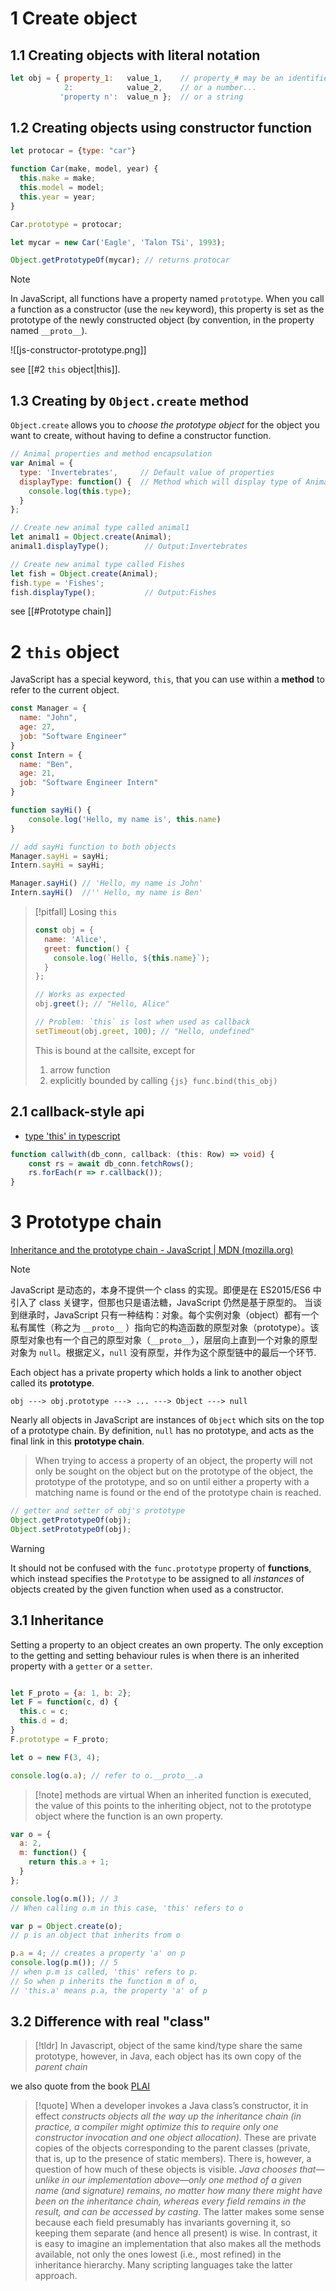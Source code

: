 # 1 Create object

## 1.1 Creating objects with literal notation
```js
let obj = { property_1:   value_1,    // property_# may be an identifier...
            2:            value_2,    // or a number...
           'property n':  value_n };  // or a string

```


## 1.2 Creating objects using constructor function

```js
let protocar = {type: "car"}

function Car(make, model, year) {
  this.make = make;
  this.model = model;
  this.year = year;
}

Car.prototype = protocar;

let mycar = new Car('Eagle', 'Talon TSi', 1993); 

Object.getPrototypeOf(mycar); // returns protocar
```


>[!note]
>In JavaScript, all functions have a property named `prototype`. When you call a function as a constructor (use the `new` keyword), this property is set as the prototype of the newly constructed object (by convention, in the property named `__proto__`).


![[js-constructor-prototype.png]]

see [[#2 `this` object|this]].


## 1.3 Creating by `Object.create` method

`Object.create` allows you to *choose the prototype object* for the object you want to create, without having to define a constructor function.

```js
// Animal properties and method encapsulation
var Animal = {
  type: 'Invertebrates',     // Default value of properties
  displayType: function() {  // Method which will display type of Animal
    console.log(this.type);
  }
};

// Create new animal type called animal1
let animal1 = Object.create(Animal);
animal1.displayType();        // Output:Invertebrates

// Create new animal type called Fishes
let fish = Object.create(Animal);
fish.type = 'Fishes';
fish.displayType();           // Output:Fishes
```

see [[#Prototype chain]]

# 2 `this` object

JavaScript has a special keyword, `this`, that you can use within a **method** to refer to the current object.

```js
const Manager = {
  name: "John",
  age: 27,
  job: "Software Engineer"
}
const Intern = {
  name: "Ben",
  age: 21,
  job: "Software Engineer Intern"
}

function sayHi() {
    console.log('Hello, my name is', this.name)
}

// add sayHi function to both objects
Manager.sayHi = sayHi;
Intern.sayHi = sayHi;

Manager.sayHi() // 'Hello, my name is John'
Intern.sayHi()  //'' Hello, my name is Ben'
```

>[!pitfall] Losing `this`
> ```js
> const obj = {
>   name: 'Alice',
>   greet: function() {
>     console.log(`Hello, ${this.name}`);
>   }
> };
> 
> // Works as expected
> obj.greet(); // "Hello, Alice"
> 
> // Problem: `this` is lost when used as callback
> setTimeout(obj.greet, 100); // "Hello, undefined"
> ```
> This is bound at the callsite, except for 
> 1. arrow function
> 2. explicitly bounded by calling `{js} func.bind(this_obj)`

## 2.1 callback-style api

- [type 'this' in typescript](https://www.typescriptlang.org/docs/handbook/2/functions.html#declaring-this-in-a-function)

```ts
function callwith(db_conn, callback: (this: Row) => void) { 
    const rs = await db_conn.fetchRows();
    rs.forEach(r => r.callback());
}
```

# 3 Prototype chain

[Inheritance and the prototype chain - JavaScript | MDN (mozilla.org)](https://developer.mozilla.org/en-US/docs/Web/JavaScript/Inheritance_and_the_prototype_chain)


> [!NOTE] 
> JavaScript 是动态的，本身不提供一个 class 的实现。即便是在 ES2015/ES6 中引入了 class 关键字，但那也只是语法糖，JavaScript 仍然是基于原型的。
>当谈到继承时，JavaScript 只有一种结构：对象。每个实例对象（object）都有一个私有属性（称之为 `__proto__` ）指向它的构造函数的原型对象（prototype）。该原型对象也有一个自己的原型对象（`__proto__`），层层向上直到一个对象的原型对象为 `null`。根据定义，`null` 没有原型，并作为这个原型链中的最后一个环节.

Each object has a private property which holds a link to another object called its **prototype**.

    obj ---> obj.prototype ---> ... ---> Object ---> null

Nearly all objects in JavaScript are instances of `Object` which sits on the top of a prototype chain. By definition, `null` has no prototype, and acts as the final link in this **prototype chain**.

> When trying to access a property of an object, the property will not only be sought on the object but on the prototype of the object, the prototype of the prototype, and so on until either a property with a matching name is found or the end of the prototype chain is reached.

```js
// getter and setter of obj's prototype
Object.getPrototypeOf(obj);    
Object.setPrototypeOf(obj);
```

> [!WARNING]
> It should not be confused with the `func.prototype` property of **functions**, which instead specifies the `Prototype` to be assigned to all _instances_ of objects created by the given function when used as a constructor.

## 3.1 Inheritance

Setting a property to an object creates an own property. The only exception to the getting and setting behaviour rules is when there is an inherited property with a `getter` or a `setter`.

```js

let F_proto = {a: 1, b: 2};
let F = function(c, d) {
  this.c = c;
  this.d = d;
}
F.prototype = F_proto;

let o = new F(3, 4);

console.log(o.a); // refer to o.__proto__.a
```

>[!note] methods are virtual
> When an inherited function is executed, the value of this points to the inheriting object, not to the prototype object where the function is an own property.


```js
var o = {
  a: 2,
  m: function() {
    return this.a + 1;
  }
};

console.log(o.m()); // 3
// When calling o.m in this case, 'this' refers to o

var p = Object.create(o);
// p is an object that inherits from o

p.a = 4; // creates a property 'a' on p
console.log(p.m()); // 5
// when p.m is called, 'this' refers to p.
// So when p inherits the function m of o,
// 'this.a' means p.a, the property 'a' of p
```


## 3.2 Difference with real "class"

>[!tldr] 
> In Javascript, object of the same kind/type share the same prototype, however, in Java, each object has its own copy of the _parent chain_

we also quote from the book [PLAI](https://cs.brown.edu/courses/cs173/2012/book/Objects.html)

> [!quote]
> When a developer invokes a Java class’s constructor, it in effect _constructs objects all the way up the inheritance chain (in practice, a compiler might optimize this to require only one constructor invocation and one object allocation)._ These are private copies of the objects corresponding to the parent classes (private, that is, up to the presence of static members). There is, however, a question of how much of these objects is visible. _Java chooses that—unlike in our implementation above—only one method of a given name (and signature) remains, no matter how many there might have been on the inheritance chain, whereas every field remains in the result, and can be accessed by casting._ The latter makes some sense because each field presumably has invariants governing it, so keeping them separate (and hence all present) is wise. In contrast, it is easy to imagine an implementation that also makes all the methods available, not only the ones lowest (i.e., most refined) in the inheritance hierarchy. Many scripting languages take the latter approach.



